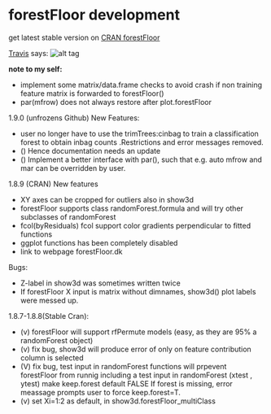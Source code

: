 # forestFloor development

 get latest stable version on [CRAN forestFloor](https://cran.r-project.org/web/packages/forestFloor)

[Travis](https://travis-ci.org/sorhawell/forestFloor) says: ![alt tag](https://travis-ci.org/sorhawell/forestFloor.svg?branch=master)

**note to my self:**

- implement some matrix/data.frame checks to avoid crash if non training feature matrix is forwarded to forestFloor()
- par(mfrow) does not always restore after plot.forestFloor


1.9.0 (unfrozens Github)
New Features:
 - user no longer have to use the trimTrees:cinbag to train a classification forest to obtain inbag counts .Restrictions and error messages removed.
 - () Hence documentation needs an update
 - () Implement a better interface with par(), such that e.g. auto mfrow and mar can be overridden by user.
 

1.8.9 (CRAN)
New features
- XY axes can be cropped for outliers also in show3d
- forestFloor supports class randomForest.formula and will try other subclasses of randomForest
- fcol(byResiduals) fcol support color gradients perpendicular to fitted functions
- ggplot functions has been completely disabled
- link to webpage forestFloor.dk

Bugs:
- Z-label in show3d was sometimes written twice
- If forestFloor X input is matrix without dimnames, show3d() plot labels were messed up.


1.8.7-1.8.8(Stable Cran):
- (v) forestFloor will support rfPermute models (easy, as they are 95% a randomForest object)
- (v) fix bug, show3d will produce error of only on feature contribution column is selected
- (V) fix bug, test input in randomForest functions will prpevent forestFloor from runnig
        including a test input in randomForest (xtest , ytest) make keep.forest default FALSE If forest is missing, error meassage prompts user to force keep.forest=T. 
- (v) set Xi=1:2 as default, in show3d.forestFloor_multiClass
